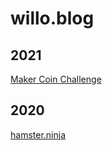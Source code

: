 # willo.blog
 
## 2021

[Maker Coin Challenge](https://willo.blog/maker-coin-challenge)

## 2020 

[hamster.ninja](https://hamster.ninja)

